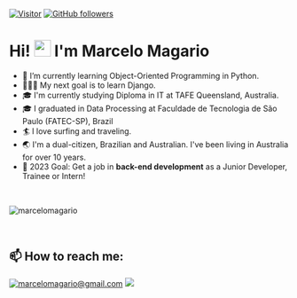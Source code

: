 

[![Visitor](https://visitor-badge.laobi.icu/badge?page_id=marcelomagario.marcelomagario)](https://github.com/marcelomagario) [![GitHub followers](https://img.shields.io/github/followers/marcelomagario.svg?style=social&label=Follow)](https://github.com/marcelomagario?tab=followers)

# Hi! <img src="https://raw.githubusercontent.com/kaueMarques/kaueMarques/master/hi.gif" height="30px"> I'm Marcelo Magario 

- 🌱 I’m currently learning Object-Oriented Programming in Python. 
- 👨🏻‍💻 My next goal is to learn Django.
- 🎓 I'm currently studying Diploma in IT at TAFE Queensland, Australia.
- 🎓 I graduated in Data Processing at Faculdade de Tecnologia de São Paulo (FATEC-SP), Brazil 
- 🏄 I love surfing and traveling.
- 🌏 I'm a dual-citizen, Brazilian and Australian. I've been living in Australia for over 10 years.
- 🎯 2023 Goal: Get a job in <b>back-end development</b> as a Junior Developer, Trainee or Intern!
<br>
<p><img src="https://github-readme-stats.vercel.app/api/top-langs?username=marcelomagario&show_icons=true&theme=dark&locale=en&layout=compact" alt="marcelomagario" /></p>
<br>
<p>
<h2>📫 How to reach me:</h2>

<a href="mailto:marcelomagario@gmail.com" target="_blank">![marcelomagario@gmail.com](https://img.shields.io/badge/Gmail-D14836?style=for-the-badge&logo=gmail&logoColor=white)</a>
[<img src="https://img.shields.io/badge/Instagram-E4405F?style=for-the-badge&logo=instagram&logoColor=white"/>](https://www.instagram.com/marcelo_magario/)

<!-- <a href="https://www.linkedin.com/in/marcelomagario/" target="_blank">![LinkedIn](https://img.shields.io/badge/LinkedIn-0077B5?style=for-the-badge&logo=linkedin&logoColor=white)</a> -->
</p>
